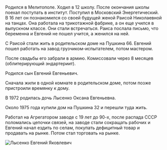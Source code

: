 Родился в Мелитополе. Ходил в 12 школу. После окончания школы поехал поступать в институт. Поступил в Московский Энергетический. В 16 лет он познакомился со своей будущей женой Раисой Николаевной на танцах. Она работала на трикотажной фабрике, а он еще учился в выпускном классе. Они стали встречаться. Раиса послала письмо, что беременна и Евгений не пошел учится, а женился на ней.

С Раисой стали жить в родительском доме на Пушкина 66. Евгений пошел работать на завод грузчиком-испытателем, потом мастером.

После свадьбы его забрали в армию. Комиссовали через 8 месяцев (облитерирующий эндартериит).

Родился сын Евгений Евгеньевич.

Сначала жили в одной комнате в родительском доме, потом позже пристроили времянку к дому.

В 1972 родилась дочь Лысенко Оксана Евгеньевна.

Около 1975 года купили дом на Пушкина 32 и перешли туда жить.

Работал на Агрегатором заводе с 19 лет до 90-х, после распада СССР поломались цепочки связей, на заводе стали сокращать рабочих и Евгений начал ездить по селам, покупать дефицитный товар и продавать на рынке. Потом стал торговать на рынке.

![Лысенко Евгений Яковлевич]()  